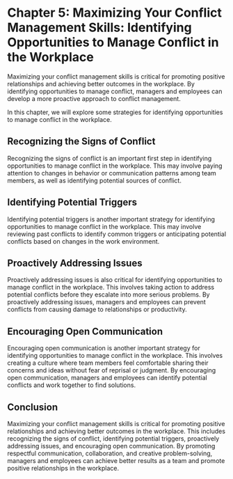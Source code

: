 Chapter 5: Maximizing Your Conflict Management Skills: Identifying Opportunities to Manage Conflict in the Workplace
====================================================================================================================

Maximizing your conflict management skills is critical for promoting positive relationships and achieving better outcomes in the workplace. By identifying opportunities to manage conflict, managers and employees can develop a more proactive approach to conflict management.

In this chapter, we will explore some strategies for identifying opportunities to manage conflict in the workplace.

Recognizing the Signs of Conflict
---------------------------------

Recognizing the signs of conflict is an important first step in identifying opportunities to manage conflict in the workplace. This may involve paying attention to changes in behavior or communication patterns among team members, as well as identifying potential sources of conflict.

Identifying Potential Triggers
------------------------------

Identifying potential triggers is another important strategy for identifying opportunities to manage conflict in the workplace. This may involve reviewing past conflicts to identify common triggers or anticipating potential conflicts based on changes in the work environment.

Proactively Addressing Issues
-----------------------------

Proactively addressing issues is also critical for identifying opportunities to manage conflict in the workplace. This involves taking action to address potential conflicts before they escalate into more serious problems. By proactively addressing issues, managers and employees can prevent conflicts from causing damage to relationships or productivity.

Encouraging Open Communication
------------------------------

Encouraging open communication is another important strategy for identifying opportunities to manage conflict in the workplace. This involves creating a culture where team members feel comfortable sharing their concerns and ideas without fear of reprisal or judgment. By encouraging open communication, managers and employees can identify potential conflicts and work together to find solutions.

Conclusion
----------

Maximizing your conflict management skills is critical for promoting positive relationships and achieving better outcomes in the workplace. This includes recognizing the signs of conflict, identifying potential triggers, proactively addressing issues, and encouraging open communication. By promoting respectful communication, collaboration, and creative problem-solving, managers and employees can achieve better results as a team and promote positive relationships in the workplace.
